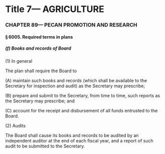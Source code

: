 
# Title 7— AGRICULTURE
### CHAPTER 89— PECAN PROMOTION AND RESEARCH
#### § 6005. Required terms in plans
##### (f) Books and records of Board

(1) In general

The plan shall require the Board to

(A) maintain such books and records (which shall be available to the Secretary for inspection and audit) as the Secretary may prescribe;

(B) prepare and submit to the Secretary, from time to time, such reports as the Secretary may prescribe; and

(C) account for the receipt and disbursement of all funds entrusted to the Board.

(2) Audits

The Board shall cause its books and records to be audited by an independent auditor at the end of each fiscal year, and a report of such audit to be submitted to the Secretary.
